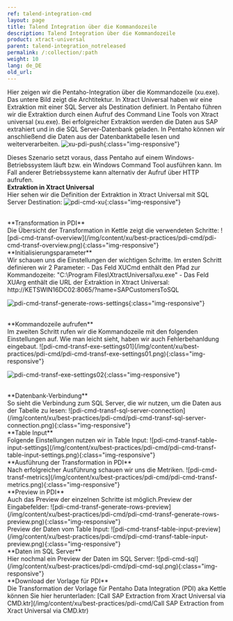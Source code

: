 ```yaml
---
ref: talend-integration-cmd
layout: page
title: Talend Integration über die Kommandozeile
description: Talend Integration über die Kommandozeile
product: xtract-universal
parent: talend-integration_notreleased
permalink: /:collection/:path
weight: 10
lang: de_DE
old_url: 
---
```


Hier zeigen wir die Pentaho-Integration über die Kommandozeile (xu.exe).
Das untere Bild zeigt die Archtitektur. 
In Xtract Universal haben wir eine Extraktion mit einer SQL Server als Destination definiert. 
In Pentaho führen wir die Extraktion durch einen Aufruf des Command Line Tools von Xtract universal (xu.exe). Bei erfolgreicher Extraktion werden die Daten aus SAP extrahiert und in die SQL Server-Datenbank geladen. In Pentaho können wir anschließend die Daten aus der Datenbanktabelle lesen und weiterverarbeiten.
![xu-pdi-push](/img/content/xu/best-practices/pdi-cmd/xu-pdi-push.png){:class="img-responsive"}

Dieses Szenario setzt voraus, dass Pentaho auf einem Windows-Betriebssystem läuft bzw. ein Windows Command Tool ausführen kann.
Im Fall anderer Betriebssysteme kann alternativ der Aufruf über HTTP aufrufen. 
<br>
**Extraktion in Xtract Universal**<br>
Hier sehen wir die Definition der Extraktion in Xtract Universal mit SQL Server Destination: 
![pdi-cmd-xu](/img/content/xu/best-practices/pdi-cmd/pdi-cmd-xu.png){:class="img-responsive"}

<br>
**Transformation in PDI**<br>
Die Übersicht der Transformation in Kettle zeigt die verwendeten Schritte: 
![pdi-cmd-transf-overview](/img/content/xu/best-practices/pdi-cmd/pdi-cmd-transf-overview.png){:class="img-responsive"}

<br>
**Initialisierungsparameter**<br>
Wir schauen uns die Einstellungen der wichtigen Schritte.
Im ersten Schritt definieren wir 2 Parameter: 
- Das Feld XUCmd enthält den Pfad zur Kommandozeite: "C:\Program Files\XtractUniversal\xu.exe"	
- Das Feld XUArg enthält die URL der Extraktion in Xtract Universal: http://KETSWIN16DC02:8065/?name=SAPCustomersToSQL
 
![pdi-cmd-transf-generate-rows-settings](/img/content/xu/best-practices/pdi-cmd/pdi-cmd-transf-generate-rows-settings.png){:class="img-responsive"}

<br>
**Kommandozeile aufrufen**<br>
Im zweiten Schritt rufen wir die Kommandozeile mit den folgenden Einstellungen auf. Wie man leicht sieht, haben wir auch Fehlerbehanldung eingebaut.  
![pdi-cmd-transf-exe-settings01](/img/content/xu/best-practices/pdi-cmd/pdi-cmd-transf-exe-settings01.png){:class="img-responsive"}
 
![pdi-cmd-transf-exe-settings02](/img/content/xu/best-practices/pdi-cmd/pdi-cmd-transf-exe-settings02.png){:class="img-responsive"}

<br>
**Datenbank-Verbindung**<br>
So sieht die Verbindung zum SQL Server, die wir nutzen, um die Daten aus der Tabelle zu lesen: 
![pdi-cmd-transf-sql-server-connection](/img/content/xu/best-practices/pdi-cmd/pdi-cmd-transf-sql-server-connection.png){:class="img-responsive"}

<br>
**Table Input**<br>
Folgende Einstellungen nutzen wir in Table Input: 
![pdi-cmd-transf-table-input-settings](/img/content/xu/best-practices/pdi-cmd/pdi-cmd-transf-table-input-settings.png){:class="img-responsive"}

<br>
**Ausführung der Transformation in PDI**<br>
Nach erfolgreicher Ausführung schauen wir uns die Metriken. 
![pdi-cmd-transf-metrics](/img/content/xu/best-practices/pdi-cmd/pdi-cmd-transf-metrics.png){:class="img-responsive"}

<br>
**Preview in PDI**<br>
Auch das Preview der einzelnen Schritte ist möglich.Preview der Eingabefelder:  
![pdi-cmd-transf-generate-rows-preview](/img/content/xu/best-practices/pdi-cmd/pdi-cmd-transf-generate-rows-preview.png){:class="img-responsive"}

<br>
Preview der Daten vom Table Input: 
![pdi-cmd-transf-table-input-preview](/img/content/xu/best-practices/pdi-cmd/pdi-cmd-transf-table-input-preview.png){:class="img-responsive"}

<br>
**Daten im SQL Server**<br>
Hier nochmal ein Preview der Daten im SQL Server: 
![pdi-cmd-sql](/img/content/xu/best-practices/pdi-cmd/pdi-cmd-sql.png){:class="img-responsive"}

<br>
**Download der Vorlage für PDI**<br>
Die Transformation der Vorlage für Pentaho Data Integration (PDI) aka Kettle können Sie hier herunterladen:
[Call SAP Extraction from Xract Universal via CMD.ktr](/img/content/xu/best-practices/pdi-cmd/Call SAP Extraction from Xract Universal via CMD.ktr)